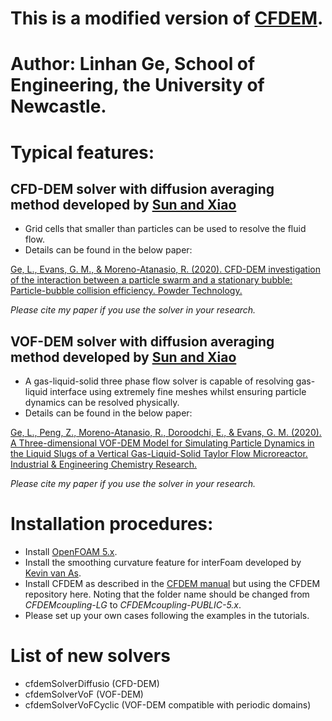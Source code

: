 # This is a modified version of [CFDEM](https://www.cfdem.com/).
# Author: Linhan Ge, School of Engineering, the University of Newcastle.
# Typical features:
## CFD-DEM solver with diffusion averaging method developed by [Sun and Xiao](https://www.sciencedirect.com/science/article/pii/S030193221500186X)
* Grid cells that smaller than particles can be used to resolve the fluid flow.
* Details can be found in the below paper:

[Ge, L., Evans, G. M., & Moreno-Atanasio, R. (2020). CFD-DEM investigation of the interaction between a particle swarm and a stationary bubble: Particle-bubble collision efficiency. Powder Technology.](https://www.sciencedirect.com/science/article/pii/S0032591020302102)


 *Please cite my paper if you use the solver in your research.*

## VOF-DEM solver with diffusion averaging method developed by [Sun and Xiao](https://www.sciencedirect.com/science/article/pii/S030193221500186X)
* A gas-liquid-solid three phase flow solver is capable of resolving gas-liquid interface using extremely fine meshes whilst ensuring particle dynamics can be resolved physically.
* Details can be found in the below paper:


[Ge, L., Peng, Z., Moreno-Atanasio, R., Doroodchi, E., & Evans, G. M. (2020). A Three-dimensional VOF-DEM Model for Simulating Particle Dynamics in the Liquid Slugs of a Vertical Gas-Liquid-Solid Taylor Flow Microreactor. Industrial & Engineering Chemistry Research.](https://pubs.acs.org/doi/abs/10.1021/acs.iecr.0c00108)


*Please cite my paper if you use the solver in your research.*

# Installation procedures:
* Install [OpenFOAM 5.x](https://openfoamwiki.net/index.php/Installation/Linux/OpenFOAM-5.x/Ubuntu).
* Install the smoothing curvature feature for interFoam developed by [Kevin van As](https://github.com/floquation/OF-kva_interfaceProperties).
* Install CFDEM as described in the [CFDEM manual](https://www.cfdem.com/media/CFDEM/docu/CFDEMcoupling_Manual.html) but using the CFDEM repository here. Noting that the folder name should be changed from *CFDEMcoupling-LG* to *CFDEMcoupling-PUBLIC-5.x*.
* Please set up your own cases following the examples in the tutorials.
# List of new solvers
* cfdemSolverDiffusio (CFD-DEM)
* cfdemSolverVoF (VOF-DEM)
* cfdemSolverVoFCyclic (VOF-DEM compatible with periodic domains)
